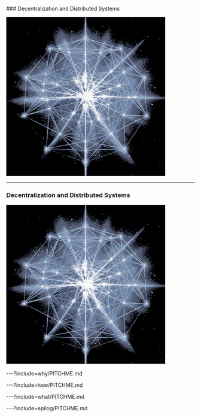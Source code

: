 <br>
### Decentralization and Distributed Systems

![animated-network-sphere](assets/image/animated-network-sphere.gif)

---

### Decentralization and Distributed Systems

![animated-network-sphere](assets/image/animated-network-sphere.gif)

---?include=why/PITCHME.md

---?include=how/PITCHME.md

---?include=what/PITCHME.md

---?include=epilog/PITCHME.md

